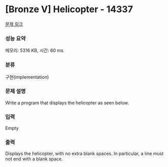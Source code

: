 # [Bronze V] Helicopter - 14337 

[문제 링크](https://www.acmicpc.net/problem/14337) 

### 성능 요약

메모리: 5316 KB, 시간: 60 ms

### 분류

구현(implementation)

### 문제 설명

<p>Write a program that displays the helicopter as seen below.</p>

### 입력 

 Empty

### 출력 

 <p>Displays the helicopter, with no extra blank spaces. In particular, a line must not end with a blank space.</p>

